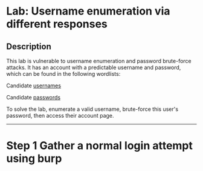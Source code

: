 # Lab: Username enumeration via different responses

## Description

 This lab is vulnerable to username enumeration and password brute-force attacks. It has an account with a predictable username and password, which can be found in the following wordlists:
 
 
 Candidate [usernames](https://github.com/hermh4cks/Write-ups/blob/main/Portswigger/2.authentication/usernames)
 
 Candidate [passwords](https://github.com/hermh4cks/Write-ups/blob/main/Portswigger/2.authentication/passwords)

To solve the lab, enumerate a valid username, brute-force this user's password, then access their account page.

---
# Step 1 Gather a normal login attempt using burp
